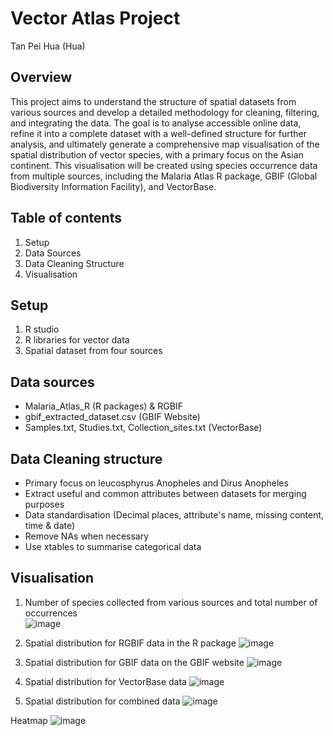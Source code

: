 # Vector Atlas Project 
Tan Pei Hua (Hua)

## Overview
This project aims to understand the structure of spatial datasets from various sources and develop a detailed methodology for cleaning, filtering, and integrating the data. The goal is to analyse accessible online data, refine it into a complete dataset with a well-defined structure for further analysis, and ultimately generate a comprehensive map visualisation of the spatial distribution of vector species, with a primary focus on the Asian continent. This visualisation will be created using species occurrence data from multiple sources, including the Malaria Atlas R package, GBIF (Global Biodiversity Information Facility), and VectorBase.



## Table of contents
1. Setup
2. Data Sources
3. Data Cleaning Structure
4. Visualisation


## Setup
1. R studio
2. R libraries for vector data
3. Spatial dataset from four sources



## Data sources
- Malaria_Atlas_R (R packages) & RGBIF
- gbif_extracted_dataset.csv (GBIF Website)
- Samples.txt, Studies.txt, Collection_sites.txt (VectorBase)




## Data Cleaning structure
- Primary focus on leucosphyrus Anopheles and Dirus Anopheles
- Extract useful and common attributes between datasets for merging purposes
- Data standardisation (Decimal places, attribute's name, missing content, time & date)
- Remove NAs when necessary
- Use xtables to summarise categorical data




## Visualisation

1. Number of species collected from various sources and total number of occurrences  
![image](https://github.com/user-attachments/assets/6236460e-2b40-4f95-8cd9-b4add3dce555)

2. Spatial distribution for RGBIF data in the R package
![image](https://github.com/user-attachments/assets/0f2b6fc8-a3dc-4b40-97b3-1ccf4f821298)

3. Spatial distribution for GBIF data on the GBIF website
![image](https://github.com/user-attachments/assets/1f0da1cc-7fd0-44aa-bea8-511f1395102a)

4. Spatial distribution for VectorBase data 
![image](https://github.com/user-attachments/assets/0e413f22-3142-4ed2-8376-f5860870ac10)

5. Spatial distribution for combined data 
![image](https://github.com/user-attachments/assets/2cc585f0-b62a-4c1a-91a7-f2dd4e34e903)


Heatmap
![image](https://github.com/user-attachments/assets/7c054884-28e4-43c8-910a-b4ac9547fc66)


